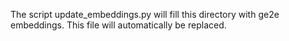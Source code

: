 The script update_embeddings.py will fill this directory with ge2e embeddings. This file will automatically be replaced.